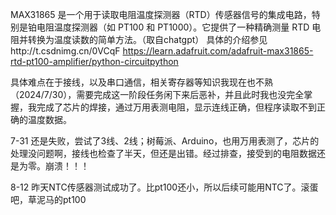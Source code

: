 MAX31865 是一个用于读取电阻温度探测器（RTD）传感器信号的集成电路，特别是铂电阻温度探测器（如 PT100 和 PT1000）。它提供了一种精确测量 RTD 电阻并转换为温度读数的简单方法。（取自chatgpt）
具体的介绍参见http://t.csdnimg.cn/0VCqF
             https://learn.adafruit.com/adafruit-max31865-rtd-pt100-amplifier/python-circuitpython

具体难点在于接线，以及串口通信，相关寄存器等知识我现在也不熟（2024/7/30），需要完成这一阶段任务闲下来后恶补，并且此时我也没完全掌握，我完成了芯片的焊接，通过万用表测电阻，显示连线正确，但程序读取不到正确的温度数据。

7-31 还是失败，尝试了3线、2线；树莓派、Arduino，也用万用表测了，芯片的处理没问题啊，接线也检查了半天，但还是出错。经过排查，接受到的电阻数据还是为零。崩溃！！！

8-12 昨天NTC传感器测试成功了。比pt100还小，所以后续可能用NTC了。滚蛋吧，草泥马的pt100
